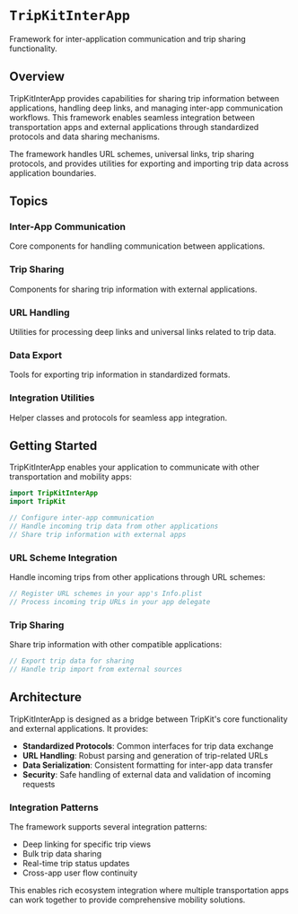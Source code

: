 # ``TripKitInterApp``

Framework for inter-application communication and trip sharing functionality.

## Overview

TripKitInterApp provides capabilities for sharing trip information between applications, handling deep links, and managing inter-app communication workflows. This framework enables seamless integration between transportation apps and external applications through standardized protocols and data sharing mechanisms.

The framework handles URL schemes, universal links, trip sharing protocols, and provides utilities for exporting and importing trip data across application boundaries.

## Topics

### Inter-App Communication

Core components for handling communication between applications.

### Trip Sharing

Components for sharing trip information with external applications.

### URL Handling

Utilities for processing deep links and universal links related to trip data.

### Data Export

Tools for exporting trip information in standardized formats.

### Integration Utilities

Helper classes and protocols for seamless app integration.

## Getting Started

TripKitInterApp enables your application to communicate with other transportation and mobility apps:

```swift
import TripKitInterApp
import TripKit

// Configure inter-app communication
// Handle incoming trip data from other applications
// Share trip information with external apps
```

### URL Scheme Integration

Handle incoming trips from other applications through URL schemes:

```swift
// Register URL schemes in your app's Info.plist
// Process incoming trip URLs in your app delegate
```

### Trip Sharing

Share trip information with other compatible applications:

```swift
// Export trip data for sharing
// Handle trip import from external sources
```

## Architecture

TripKitInterApp is designed as a bridge between TripKit's core functionality and external applications. It provides:

- **Standardized Protocols**: Common interfaces for trip data exchange
- **URL Handling**: Robust parsing and generation of trip-related URLs
- **Data Serialization**: Consistent formatting for inter-app data transfer
- **Security**: Safe handling of external data and validation of incoming requests

### Integration Patterns

The framework supports several integration patterns:

- Deep linking for specific trip views
- Bulk trip data sharing
- Real-time trip status updates
- Cross-app user flow continuity

This enables rich ecosystem integration where multiple transportation apps can work together to provide comprehensive mobility solutions.